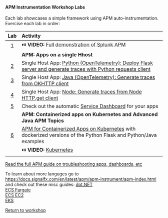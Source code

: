 #### APM Instrumentation Workshop Labs 
Each lab showcases a simple framework using APM auto-instrumentation.    
Exercise each lab in order:  

|Lab|Activity|
|:---:|:--------|
| [1](https://drive.google.com/file/d/1jc5VWL4jKMqAUgUxDnMcpB42LKAn8Bdm/view?usp=sharing) | :play_or_pause_button: **VIDEO:** [Full demonstration of Splunk APM](https://drive.google.com/file/d/1jc5VWL4jKMqAUgUxDnMcpB42LKAn8Bdm/view?usp=sharing) |
||**APM: Apps on a single Hhost**|
| [2](../python) | Single Host App: [Python (OpenTelemetry): Deploy Flask server and generate traces with Python requests client](../python)|
| [3](../java) | Single Host App: [Java (OpenTelemetry): Generate traces from OKHTTP client](../java) |
| [4](../node) | Single Host App: [Node: Generate traces from Node HTTP.get client](../node) |
| [5](../dashboards/servicedashboard.md) | Check out the automatic [Service Dashboard](../dashboards/servicedashboard.md) for your apps |  
| | **APM: Containerized apps on Kubernetes and Advanced Java APM Topics** |
| [6](../k8s) | [APM for Containerized Apps on Kubernetes](../k8s) with dockerized versions of the Python Flask and Python/Java examples |
||:play_or_pause_button: **VIDEO:** [Kubernetes](https://drive.google.com/file/d/1aKMbNNDyebVSS8D1WOpAy81AdcUTQz3w/view?usp=sharing) |

[Read the full APM guide on troubleshooting apps, dashboards, etc](https://docs.signalfx.com/en/latest/apm/apm-getting-started/apm-index.html)

To learn about more languges go to https://docs.signalfx.com/en/latest/apm/apm-instrument/apm-index.html and check out these misc guides:
[dot.NET](../misc/dotnet)  
[ECS Fargate](../misc/ecs-fargate)  
[ECS EC2](../misc/ecs-ec2)  
[EKS](../misc/eks)

[Return to workshop](../README.md)
